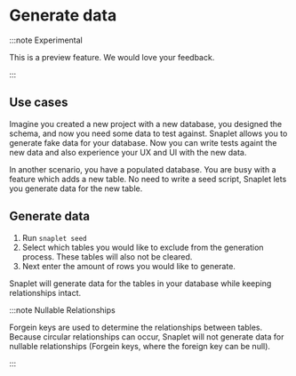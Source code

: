 # Generate data

:::note Experimental

This is a preview feature. We would love your feedback.

:::

## Use cases
Imagine you created a new project with a new database, you designed the schema, and now you need some data to test against. Snaplet allows you to generate fake data for your database. Now you can write tests againt the new data and also experience your UX and UI with the new data.

In another scenario, you have a populated database. You are busy with a feature which adds a new table. No need to write a seed script, Snaplet lets you generate data for the new table.

## Generate data
1. Run `snaplet seed`
2. Select which tables you would like to exclude from the generation process. These tables will also not be cleared.
3. Next enter the amount of rows you would like to generate. 

Snaplet will generate data for the tables in your database while keeping relationships intact.

:::note Nullable Relationships

Forgein keys are used to determine the relationships between tables. Because circular relationships can occur, Snaplet will not generate data for nullable relationships (Forgein keys, where the foreign key can be null).

:::
